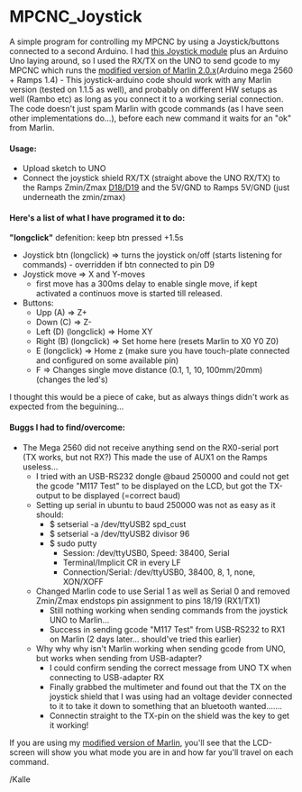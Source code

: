 # MPCNC_Joystick
A simple program for controlling my MPCNC by using a Joystick/buttons connected to a second Arduino.
I had [this Joystick module](https://www.google.com/search?safe=active&channel=fs&sxsrf=ALeKk01vf7am_4LdB9LMmfPR0lXqPkCMQQ:1601278914214&source=univ&tbm=isch&q=joystick+shield+v1.a&client=ubuntu&sa=X&ved=2ahUKEwj2uPjmrIvsAhVHiIsKHRgPCRsQjJkEegQICRAB&biw=1920&bih=894) plus an Arduino Uno laying around, so I used the RX/TX on the UNO to send gcode to my MPCNC which runs the [modified version of Marlin 2.0.x](https://github.com/klalle/Marlin/tree/V1CNC_Ramps_Dual_Kalle)(Arduino mega 2560 + Ramps 1.4) - This joystick-arduino code should work with any Marlin version (tested on 1.1.5 as well), and probably on different HW setups as well (Rambo etc) as long as you connect it to a working serial connection.
The code doesn't just spam Marlin with gcode commands (as I have seen other implementations do...), before each new command it waits for an "ok" from Marlin.


#### Usage:
* Upload sketch to UNO
* Connect the joystick shield RX/TX (straight above the UNO RX/TX) to the Ramps Zmin/Zmax [D18/D19](https://m.media-amazon.com/images/S/aplus-media/sc/4dedd672-6684-42a1-88e2-8fe3860f3563.__CR0,0,970,600_PT0_SX970_V1___.jpg) and the 5V/GND to Ramps 5V/GND (just underneath the zmin/zmax)

#### Here's a list of what I have programed it to do: 
**"longclick"** defenition: keep btn pressed +1.5s

* Joystick btn (longclick) => turns the joystick on/off (starts listening for commands) - overridden if btn connected to pin D9
* Joystick move => X and Y-moves 
  * first move has a 300ms delay to enable single move, if kept activated a continuos move is started till released. 
* Buttons:
  * Upp (A)  => Z+
  * Down (C) => Z-
  * Left (D) (longclick) => Home XY
  * Right (B) (longclick) => Set home here (resets Marlin to X0 Y0 Z0)
  * E (longclick) => Home z (make sure you have touch-plate connected and configured on some available pin)
  * F => Changes single move distance (0.1, 1, 10, 100mm/20mm) (changes the led's)


I thought this would be a piece of cake, but as always things didn't work as expected from the beguining...
#### Buggs I had to find/overcome: 
* The Mega 2560 did not receive anything send on the RX0-serial port (TX works, but not RX?) This made the use of AUX1 on the Ramps useless...
  *  I tried with an USB-RS232 dongle @baud 250000 and could not get the gcode "M117 Test" to be displayed on the LCD, but got the TX-output to be displayed (=correct baud)
    * Setting up serial in ubuntu to baud 250000 was not as easy as it should:
      * $ setserial -a /dev/ttyUSB2 spd_cust
      * $ setserial -a /dev/ttyUSB2 divisor 96
      * $ sudo putty 
        * Session: /dev/ttyUSB0, Speed: 38400, Serial
        * Terminal/Implicit CR in every LF
        * Connection/Serial: /dev/ttyUSB0, 38400, 8, 1, none, XON/XOFF
  * Changed Marlin code to use Serial 1 as well as Serial 0 and removed Zmin/Zmax endstops pin assignment to pins 18/19 (RX1/TX1)
    * Still nothing working when sending commands from the joystick UNO to Marlin...
    * Success in sending gcode "M117 Test" from USB-RS232 to RX1 on Marlin (2 days later... should've tried this earlier)
  * Why why why isn't Marlin working when sending gcode from UNO, but works when sending from USB-adapter?
    * I could confirm sending the correct message from UNO TX when connecting to USB-adapter RX
    * Finally grabbed the multimeter and found out that the TX on the joystick shield that I was using had an voltage devider connected to it to take it down to something that an bluetooth wanted....... 
    * Connectin straight to the TX-pin on the shield was the key to get it working!

If you are using my [modified version of Marlin](https://github.com/klalle/Marlin/tree/V1CNC_Ramps_Dual_Kalle), you'll see that the LCD-screen will show you what mode you are in and how far you'll travel on each command. 

/Kalle

